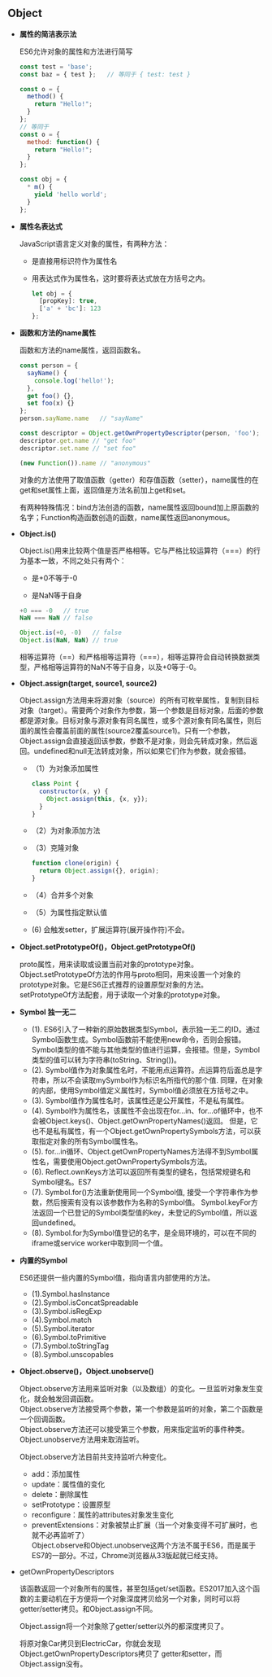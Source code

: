 ## Object

* **属性的简洁表示法**  

  ES6允许对象的属性和方法进行简写

  ```js
  const test = 'base';
  const baz = { test };   // 等同于 { test: test }

  const o = {
    method() {
      return "Hello!";
    }
  };
  // 等同于
  const o = {
    method: function() {
      return "Hello!";
    }
  };

  const obj = {
    * m() {
      yield 'hello world';
    }
  };
  ```

* **属性名表达式**  

  JavaScript语言定义对象的属性，有两种方法：
  
  - 是直接用标识符作为属性名
  
  - 用表达式作为属性名，这时要将表达式放在方括号之内。

    ```js
    let obj = {
      [propKey]: true,
      ['a' + 'bc']: 123
    };
    ```

* **函数和方法的name属性**

  函数和方法的name属性，返回函数名。

  ```js
  const person = {
    sayName() {
      console.log('hello!');
    },
    get foo() {},
    set foo(x) {}
  };
  person.sayName.name   // "sayName"

  const descriptor = Object.getOwnPropertyDescriptor(person, 'foo');
  descriptor.get.name // "get foo"
  descriptor.set.name // "set foo"

  (new Function()).name // "anonymous"
  ```

  对象的方法使用了取值函数（getter）和存值函数（setter），name属性的在get和set属性上面，返回值是方法名前加上get和set。

  有两种特殊情况：bind方法创造的函数，name属性返回bound加上原函数的名字；Function构造函数创造的函数，name属性返回anonymous。

* **Object.is()**  

  Object.is()用来比较两个值是否严格相等。它与严格比较运算符（===）的行为基本一致，不同之处只有两个：
  
  - 是+0不等于-0

  - 是NaN等于自身 

  ```js
  +0 === -0   // true
  NaN === NaN // false

  Object.is(+0, -0)   // false
  Object.is(NaN, NaN) // true
  ```

  相等运算符（==）和严格相等运算符（===），相等运算符会自动转换数据类型，严格相等运算符的NaN不等于自身，以及+0等于-0。

* **Object.assign(target, source1, source2)**  

  Object.assign方法用来将源对象（source）的所有可枚举属性，复制到目标对象（target）。需要两个对象作为参数，第一个参数是目标对象，后面的参数都是源对象。目标对象与源对象有同名属性，或多个源对象有同名属性，则后面的属性会覆盖前面的属性(source2覆盖source1)。只有一个参数，Object.assign会直接返回该参数，参数不是对象，则会先转成对象，然后返回。undefined和null无法转成对象，所以如果它们作为参数，就会报错。

  - （1）为对象添加属性

    ```js
    class Point {
      constructor(x, y) {
        Object.assign(this, {x, y});
      }
    }
    ```

  - （2）为对象添加方法

  - （3）克隆对象

    ```js
    function clone(origin) {
      return Object.assign({}, origin);
    }
    ```

  - （4）合并多个对象

  - （5）为属性指定默认值

  - (6) 会触发setter，扩展运算符(展开操作符)不会。

* **Object.setPrototypeOf()，Object.getPrototypeOf()**  

  proto属性，用来读取或设置当前对象的prototype对象。  
  Object.setPrototypeOf方法的作用与proto相同，用来设置一个对象的prototype对象。它是ES6正式推荐的设置原型对象的方法。  
  setPrototypeOf方法配套，用于读取一个对象的prototype对象。  

* **Symbol 独一无二**  

  - (1). ES6引入了一种新的原始数据类型Symbol，表示独一无二的ID。通过Symbol函数生成。Symbol函数前不能使用new命令，否则会报错。
  Symbol类型的值不能与其他类型的值进行运算，会报错。但是，Symbol类型的值可以转为字符串(toString、String())。
  - (2). Symbol值作为对象属性名时，不能用点运算符。点运算符后面总是字符串，所以不会读取mySymbol作为标识名所指代的那个值.
  同理，在对象的内部，使用Symbol值定义属性时，Symbol值必须放在方括号之中。
  - (3). Symbol值作为属性名时，该属性还是公开属性，不是私有属性。
  - (4). Symbol作为属性名，该属性不会出现在for...in、for...of循环中，也不会被Object.keys()、Object.getOwnPropertyNames()返回。
  但是，它也不是私有属性，有一个Object.getOwnPropertySymbols方法，可以获取指定对象的所有Symbol属性名。
  - (5). for...in循环、Object.getOwnPropertyNames方法得不到Symbol属性名，需要使用Object.getOwnPropertySymbols方法。
  - (6). Reflect.ownKeys方法可以返回所有类型的键名，包括常规键名和Symbol键名。ES7
  - (7). Symbol.for()方法重新使用同一个Symbol值, 接受一个字符串作为参数，然后搜索有没有以该参数作为名称的Symbol值。
  Symbol.keyFor方法返回一个已登记的Symbol类型值的key，未登记的Symbol值，所以返回undefined。
  - (8). Symbol.for为Symbol值登记的名字，是全局环境的，可以在不同的iframe或service worker中取到同一个值。

* **内置的Symbol**  

  ES6还提供一些内置的Symbol值，指向语言内部使用的方法。  
  - (1).Symbol.hasInstance
  - (2).Symbol.isConcatSpreadable
  - (3).Symbol.isRegExp
  - (4).Symbol.match
  - (5).Symbol.iterator
  - (6).Symbol.toPrimitive
  - (7).Symbol.toStringTag
  - (8).Symbol.unscopables

* **Object.observe()，Object.unobserve()**  

  Object.observe方法用来监听对象（以及数组）的变化。一旦监听对象发生变化，就会触发回调函数。  
  Object.observe方法接受两个参数，第一个参数是监听的对象，第二个函数是一个回调函数。  
  Object.observe方法还可以接受第三个参数，用来指定监听的事件种类。  
  Object.unobserve方法用来取消监听。  

  Object.observe方法目前共支持监听六种变化。  
  - add：添加属性
  - update：属性值的变化
  - delete：删除属性
  - setPrototype：设置原型
  - reconfigure：属性的attributes对象发生变化
  - preventExtensions：对象被禁止扩展（当一个对象变得不可扩展时，也就不必再监听了）  
  Object.observe和Object.unobserve这两个方法不属于ES6，而是属于ES7的一部分。不过，Chrome浏览器从33版起就已经支持。

* getOwnPropertyDescriptors

  该函数返回一个对象所有的属性，甚至包括get/set函数。ES2017加入这个函数的主要动机在于方便将一个对象深度拷贝给另一个对象，同时可以将getter/setter拷贝。和Object.assign不同。

  Object.assign将一个对象除了getter/setter以外的都深度拷贝了。

  将原对象Car拷贝到ElectricCar，你就会发现Object.getOwnPropertyDescriptors拷贝了 getter和setter，而Object.assign没有。